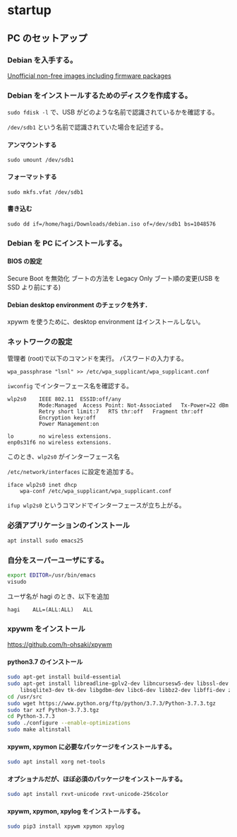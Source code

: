 # startup

## PC のセットアップ

### Debian を入手する。

[Unofficial non-free images including firmware packages](http://cdimage.debian.org/cdimage/unofficial/non-free/cd-including-firmware/)

### Debian をインストールするためのディスクを作成する。

`sudo fdisk -l` で、USB がどのような名前で認識されているかを確認する。

`/dev/sdb1` という名前で認識されていた場合を記述する。

#### アンマウントする

`sudo umount /dev/sdb1`

#### フォーマットする

`sudo mkfs.vfat /dev/sdb1`

#### 書き込む

`sudo dd if=/home/hagi/Downloads/debian.iso of=/dev/sdb1 bs=1048576`

### Debian を PC にインストールする。

#### BIOS の設定

Secure Boot を無効化
ブートの方法を Legacy Only
ブート順の変更(USB を SSD より前にする)

#### Debian desktop environment のチェックを外す．

xpywm を使うために、desktop environment はインストールしない。

### ネットワークの設定

管理者 (root)で以下のコマンドを実行。
パスワードの入力する。

```
wpa_passphrase "lsnl" >> /etc/wpa_supplicant/wpa_supplicant.conf
```

`iwconfig` でインターフェース名を確認する。

```
wlp2s0    IEEE 802.11  ESSID:off/any
          Mode:Managed  Access Point: Not-Associated   Tx-Power=22 dBm
          Retry short limit:7   RTS thr:off   Fragment thr:off
          Encryption key:off
          Power Management:on

lo        no wireless extensions.
enp0s31f6 no wireless extensions.
```

このとき、`wlp2s0` がインターフェース名

`/etc/network/interfaces` に設定を追加する。

```
iface wlp2s0 inet dhcp
	wpa-conf /etc/wpa_supplicant/wpa_supplicant.conf
```

`ifup wlp2s0` というコマンドでインターフェースが立ち上がる。

### 必須アプリケーションのインストール

```bash
apt install sudo emacs25
```

### 自分をスーパーユーザにする。

```bash
export EDITOR=/usr/bin/emacs
visudo
```

ユーザ名が hagi のとき、以下を追加

```
hagi    ALL=(ALL:ALL)   ALL
```

### xpywm をインストール

https://github.com/h-ohsaki/xpywm

#### python3.7 のインストール

```bash
sudo apt-get install build-essential
sudo apt-get install libreadline-gplv2-dev libncursesw5-dev libssl-dev \
    libsqlite3-dev tk-dev libgdbm-dev libc6-dev libbz2-dev libffi-dev zlib1g-dev
cd /usr/src
sudo wget https://www.python.org/ftp/python/3.7.3/Python-3.7.3.tgz
sudo tar xzf Python-3.7.3.tgz
cd Python-3.7.3
sudo ./configure --enable-optimizations
sudo make altinstall
```

#### xpywm, xpymon に必要なパッケージをインストールする。

```bash
sudo apt install xorg net-tools
```

#### オプショナルだが、ほぼ必須のパッケージをインストールする。

```bash
sudo apt install rxvt-unicode rxvt-unicode-256color
```

#### xpywm, xpymon, xpylog をインストールする。

```bash
sudo pip3 install xpywm xpymon xpylog
```
